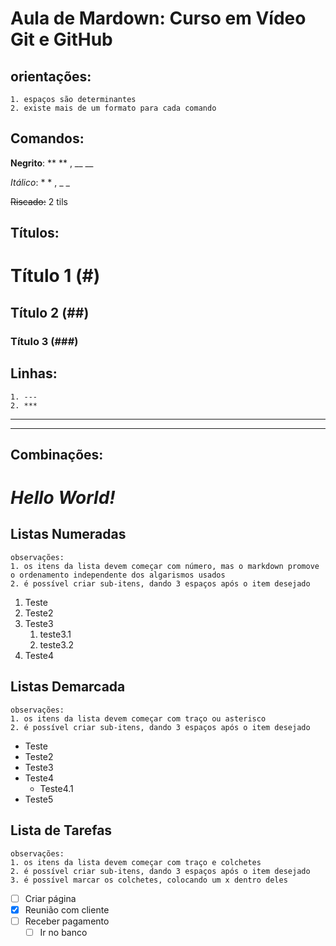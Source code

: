 # Aula de Mardown: Curso em Vídeo Git e GitHub

  ## orientações: 
    1. espaços são determinantes
    2. existe mais de um formato para cada comando
    
## Comandos:

**Negrito**: ** ** , __ __

*Itálico*: * * , _ _

~~Riscado:~~ 2 tils

## Títulos:
   # Título 1 (#)
   ## Título 2 (##)
   ### Título 3 (###)

## Linhas:
    1. ---
    2. ***
---
***

## Combinações:
# _*Hello World!*_

## Listas Numeradas
	observações:
	1. os itens da lista devem começar com número, mas o markdown promove o ordenamento independente dos algarismos usados
	2. é possível criar sub-itens, dando 3 espaços após o item desejado	
	
1. Teste
2. Teste2
3. Teste3
   1. teste3.1
   2. teste3.2
4. Teste4


## Listas Demarcada
	observações:
	1. os itens da lista devem começar com traço ou asterisco
	2. é possível criar sub-itens, dando 3 espaços após o item desejado	
	
* Teste
* Teste2
* Teste3
* Teste4
   * Teste4.1
* Teste5

## Lista de Tarefas
	observações:
	1. os itens da lista devem começar com traço e colchetes 
	2. é possível criar sub-itens, dando 3 espaços após o item desejado
	3. é possível marcar os colchetes, colocando um x dentro deles

- [ ] Criar página
- [x] Reunião com cliente
- [ ] Receber pagamento 
   - [ ] Ir no banco
